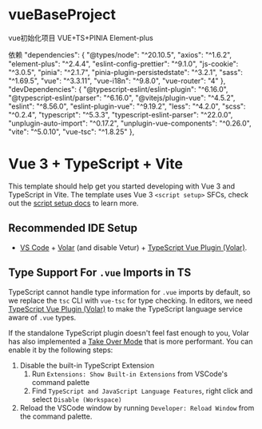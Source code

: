 # vueBaseProject
vue初始化项目 VUE+TS+PINIA
Element-plus

依赖
"dependencies": {
   "@types/node": "^20.10.5",
   "axios": "^1.6.2",
   "element-plus": "^2.4.4",
   "eslint-config-prettier": "^9.1.0",
   "js-cookie": "^3.0.5",
   "pinia": "^2.1.7",
   "pinia-plugin-persistedstate": "^3.2.1",
   "sass": "^1.69.5",
   "vue": "^3.3.11",
   "vue-i18n": "^9.8.0",
   "vue-router": "4"
},
"devDependencies": {
   "@typescript-eslint/eslint-plugin": "^6.16.0",
   "@typescript-eslint/parser": "^6.16.0",
   "@vitejs/plugin-vue": "^4.5.2",
   "eslint": "^8.56.0",
   "eslint-plugin-vue": "^9.19.2",
   "less": "^4.2.0",
   "scss": "^0.2.4",
   "typescript": "^5.3.3",
   "typescript-eslint-parser": "^22.0.0",
   "unplugin-auto-import": "^0.17.2",
   "unplugin-vue-components": "^0.26.0",
   "vite": "^5.0.10",
   "vue-tsc": "^1.8.25"
}, 




# Vue 3 + TypeScript + Vite

This template should help get you started developing with Vue 3 and TypeScript in Vite. The template uses Vue 3 `<script setup>` SFCs, check out the [script setup docs](https://v3.vuejs.org/api/sfc-script-setup.html#sfc-script-setup) to learn more.

## Recommended IDE Setup

- [VS Code](https://code.visualstudio.com/) + [Volar](https://marketplace.visualstudio.com/items?itemName=Vue.volar) (and disable Vetur) + [TypeScript Vue Plugin (Volar)](https://marketplace.visualstudio.com/items?itemName=Vue.vscode-typescript-vue-plugin).

## Type Support For `.vue` Imports in TS

TypeScript cannot handle type information for `.vue` imports by default, so we replace the `tsc` CLI with `vue-tsc` for type checking. In editors, we need [TypeScript Vue Plugin (Volar)](https://marketplace.visualstudio.com/items?itemName=Vue.vscode-typescript-vue-plugin) to make the TypeScript language service aware of `.vue` types.

If the standalone TypeScript plugin doesn't feel fast enough to you, Volar has also implemented a [Take Over Mode](https://github.com/johnsoncodehk/volar/discussions/471#discussioncomment-1361669) that is more performant. You can enable it by the following steps:

1. Disable the built-in TypeScript Extension
   1. Run `Extensions: Show Built-in Extensions` from VSCode's command palette
   2. Find `TypeScript and JavaScript Language Features`, right click and select `Disable (Workspace)`
2. Reload the VSCode window by running `Developer: Reload Window` from the command palette.
